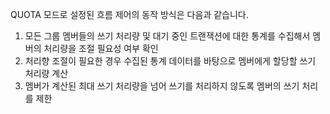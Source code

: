 QUOTA 모드로 설정된 흐름 제어의 동작 방식은 다음과 같습니다. 
1. 모든 그룹 멤버들의 쓰기 처리량 및 대기 중인 트랜잭션에 대한 통계를 수집해서 멤버의 처리량을 조절 필요성 여부 확인
2. 처리향 조절이 필요한 경우 수집된 통계 데이터를 바탕으로 멤버에게 할당할 쓰기 처리량 계산
3. 멤버가 계산된 최대 쓰기 처리량을 넘어 쓰기를 처리하지 않도록 멤버의 쓰기 처리를 제한

